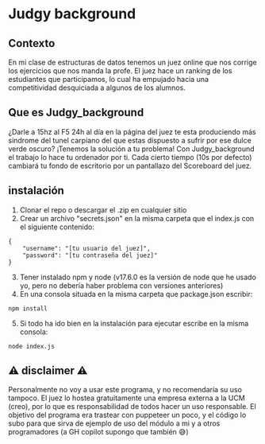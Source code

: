 # Judgy background

## Contexto
En mi clase de estructuras de datos tenemos un juez online que nos corrige los ejercicios que nos manda la profe. El juez hace un ranking de los estudiantes que participamos, lo cual ha empujado hacia una competitividad desquiciada a algunos de los alumnos.

## Que es Judgy_background

¿Darle a 15hz al F5 24h al día en la página del juez te esta produciendo más sindrome del tunel carpiano del que estas dispuesto a sufrir por ese dulce verde oscuro? ¡Tenemos la solución a tu problema! Con Judgy_background el trabajo lo hace tu ordenador por ti. Cada cierto tiempo (10s por defecto) cambiará tu fondo de escritorio por un pantallazo del Scoreboard del juez.

## instalación

1. Clonar el repo o descargar el .zip en cualquier sitio
2. Crear un archivo "secrets.json" en la misma carpeta que el index.js con el siguiente contenido:

```
{
    "username": "[tu usuario del juez]",
    "password": "[tu contraseña del juez]"
}
```
3.  Tener instalado npm y node (v17.6.0 es la versión de node que he usado yo, pero no debería haber problema con versiones anteriores)
4.  En una consola situada en la misma carpeta que package.json escribir:
```
npm install
```
5. Si todo ha ido bien en la instalación para ejecutar escribe en la misma consola:
```
node index.js
```

## ⚠️ disclaimer ⚠️

Personalmente no voy a usar este programa, y no recomendaría su uso tampoco. El juez lo hostea gratuitamente una empresa externa a la UCM (creo), por lo que es responsabilidad de todos hacer un uso responsable. El objetivo del programa era trastear con puppeteer un poco, y el código lo subo para que sirva de ejemplo de uso del módulo a mi y a otros programadores (a GH copilot supongo que también 😅)
